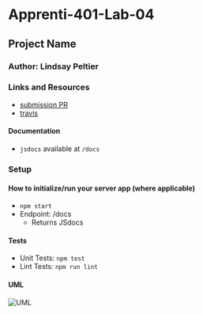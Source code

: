 # Apprenti-401-Lab-04

## Project Name

### Author: Lindsay Peltier

### Links and Resources
* [submission PR](https://github.com/trevorthompson-401-advanced-javascript/lab-04/pull/1)
* [travis]()

#### Documentation
* `jsdocs` available at `/docs`

### Setup

#### How to initialize/run your server app (where applicable)
* `npm start`
* Endpoint: /docs
  * Returns JSdocs
  
#### Tests
* Unit Tests: `npm test`
* Lint Tests: `npm run lint`

#### UML
![UML]()